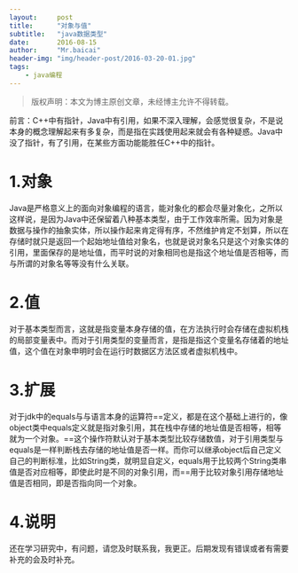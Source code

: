 ```yaml
---
layout:     post
title:      "对象与值"
subtitle:   "java数据类型"
date:       2016-08-15
author:     "Mr.baicai"
header-img: "img/header-post/2016-03-20-01.jpg"
tags:
    - java编程
---
```


> 版权声明：本文为博主原创文章，未经博主允许不得转载。

 前言：C++中有指针，Java中有引用，如果不深入理解，会感觉很复杂，不是说本身的概念理解起来有多复杂，而是指在实践使用起来就会有各种疑惑。Java中没了指针，有了引用，在某些方面功能能胜任C++中的指针。

# 1.对象

 Java是严格意义上的面向对象编程的语言，能对象化的都会尽量对象化，之所以这样说，是因为Java中还保留着八种基本类型，由于工作效率所需。因为对象是数据与操作的抽象实体，所以操作起来肯定得有序，不然维护肯定不划算，所以在存储时就只是返回一个起始地址值给对象名，也就是说对象名只是这个对象实体的引用，里面保存的是地址值，而平时说的对象相同也是指这个地址值是否相等，而与所谓的对象名等等没有什么关联。
 
#  2.值

 对于基本类型而言，这就是指变量本身存储的值，在方法执行时会存储在虚拟机栈的局部变量表中。而对于引用类型的变量而言，是指是指这个变量名存储着的地址值，这个值在对象申明时会在运行时数据区方法区或者虚拟机栈中。

#  3.扩展

 对于jdk中的equals与与语言本身的运算符==定义，都是在这个基础上进行的，像object类中equals定义就是指对象引用，其在栈中存储的地址值是否相等，相等就为一个对象。==这个操作符默认对于基本类型比较存储数值，对于引用类型与equals是一样判断栈去存储的地址值是否一样。而你可以继承object后自己定义自己的判断标准，比如String类，就明显自定义，equals用于比较两个String类串值是否对应相等，即使此时是不同的对象引用，而==用于比较对象引用存储地址值是否相同，即是否指向同一个对象。

# 4.说明

 还在学习研究中，有问题，请您及时联系我，我更正。后期发现有错误或者有需要补充的会及时补充。
